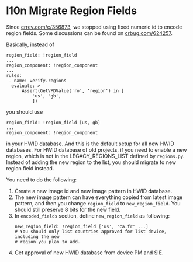 # l10n Migrate Region Fields
Since [crrev.com/c/356873](https://crrev.com/c/356873), we stopped using fixed
numeric id to encode region fields.  Some discussions can be found on
[crbug.com/624257](https://crbug.com/624257).

Basically, instead of

```
region_field: !region_field
...
region_component: !region_component
...
rules:
 - name: verify.regions
  evaluate: >
      Assert(GetVPDValue('ro', 'region') in [
          'us', 'gb',
          ])
```

you should use

```
region_field: !region_field [us, gb]
...
region_component: !region_component
```

in your HWID database.  And this is the default setup for all new HWID
databases.  For HWID database of old projects, if you need to enable a new
region, which is not in the LEGACY_REGIONS_LIST defined by `regions.py`.
Instead of adding the new region to the list, you should migrate to new region
field instead.

You need to do the following:

1. Create a new image id and new image pattern in HWID database.
2. The new image pattern can have everything copied from latest image pattern,
   and then you change `region_field` to `new_region_field`.  You should still
   preserve 8 bits for the new field.
3. In `encoded_fields` section, define `new_region_field` as following:
   ```
   new_region_field: !region_field ['us', 'ca.fr' ...]
   # You should only list countries approved for list device, including the new
   # region you plan to add.
   ```
4. Get approval of new HWID database from device PM and SIE.
